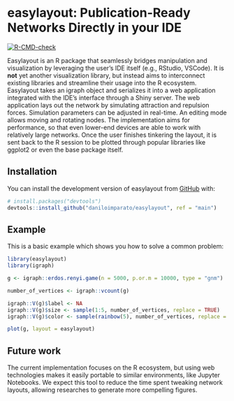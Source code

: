 
<!-- README.md is generated from README.Rmd. Please edit that file -->

# easylayout: Publication-Ready Networks Directly in your IDE

<!-- badges: start -->

[![R-CMD-check](https://github.com/dalmolingroup/easylayout/actions/workflows/R-CMD-check.yaml/badge.svg)](https://github.com/dalmolingroup/easylayout/actions/workflows/R-CMD-check.yaml)
<!-- badges: end -->

Easylayout is an R package that seamlessly bridges manipulation and
visualization by leveraging the user’s IDE itself (e.g., RStudio,
VSCode). It is **not** yet another visualization library, but instead
aims to interconnect existing libraries and streamline their usage into
the R ecosystem. Easylayout takes an igraph object and serializes it
into a web application integrated with the IDE’s interface through a
Shiny server. The web application lays out the network by simulating
attraction and repulsion forces. Simulation parameters can be adjusted
in real-time. An editing mode allows moving and rotating nodes. The
implementation aims for performance, so that even lower-end devices are
able to work with relatively large networks. Once the user finishes
tinkering the layout, it is sent back to the R session to be plotted
through popular libraries like ggplot2 or even the base package itself.

## Installation

You can install the development version of easylayout from
[GitHub](https://github.com/) with:

``` r
# install.packages("devtools")
devtools::install_github("daniloimparato/easylayout", ref = "main")
```

## Example

This is a basic example which shows you how to solve a common problem:

``` r
library(easylayout)
library(igraph)

g <- igraph::erdos.renyi.game(n = 5000, p.or.m = 10000, type = "gnm")

number_of_vertices <- igraph::vcount(g)

igraph::V(g)$label <- NA
igraph::V(g)$size <- sample(1:5, number_of_vertices, replace = TRUE)
igraph::V(g)$color <- sample(rainbow(5), number_of_vertices, replace = TRUE)

plot(g, layout = easylayout)
```

## Future work

The current implementation focuses on the R ecosystem, but using web
technologies makes it easily portable to similar environments, like
Jupyter Notebooks. We expect this tool to reduce the time spent tweaking
network layouts, allowing researches to generate more compelling
figures.
